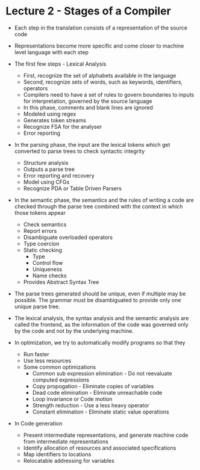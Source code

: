 # Lecture 2 - Stages of a Compiler

- Each step in the translation consists of a representation of the source code

- Representations become more specific and come closer to machine level language with each step

- The first few steps - Lexical Analysis
  - First, recognize the set of alphabets available in the language
  - Second, recognize sets of words, such as keywords, identifiers, operators
  - Compilers need to have a set of rules to govern boundaries to inputs for interpretation, governed by the source language
  - In this phase, comments and blank lines are ignored
  - Modeled using regex
  - Generates token streams
  - Recognize FSA for the analyser
  - Error reporting

- In the parsing phase, the input are the lexical tokens which get converted to parse trees to check syntactic integrity
  - Structure analysis
  - Outputs a parse tree
  - Error reporting and recovery
  - Model using CFGs
  - Recognize PDA or Table Driven Parsers

- In the semantic phase, the semantics and the rules of writing a code are checked through the parse tree combined with the context in which those tokens appear
  - Check semantics
  - Report errors
  - Disambiguate overloaded operators
  - Type coercion
  - Static checking
    - Type
    - Control flow
    - Uniqueness
    - Name checks
  - Provides Abstract Syntax Tree

- The parse trees generated should be unique, even if multiple may be possible. The grammar must be disambiguated to provide only one unique parse tree.

- The lexical analysis, the syntax analysis and the semantic analysis are called the frontend, as the information of the code was governed only by the code and not by the underlying machine.

- In optimization, we try to automatically modify programs so that they
  - Run faster
  - Use less resources
  - Some common optimizations
    - Common sub expression elimination - Do not reevaluate computed expressions
    - Copy propogation - Eliminate copies of variables
    - Dead code elimination - Eliminate unreachable code
    - Loop invariance or Code motion
    - Strength reduction - Use a less heavy operator
    - Constant elimination - Eliminate static value operations

- In Code generation
  - Present intermediate representations, and generate machine code from intermediate representations
  - Identify allocation of resources and associated specifications
  - Map identifiers to locations
  - Relocatable addressing for variables